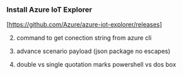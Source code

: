 ###  Install Azure IoT Explorer

[https://github.com/Azure/azure-iot-explorer/releases]


2. command to get conection string from azure cli

3.  advance scenario payload (json package no escapes)

4. double vs single quotation marks powershell vs dos box
